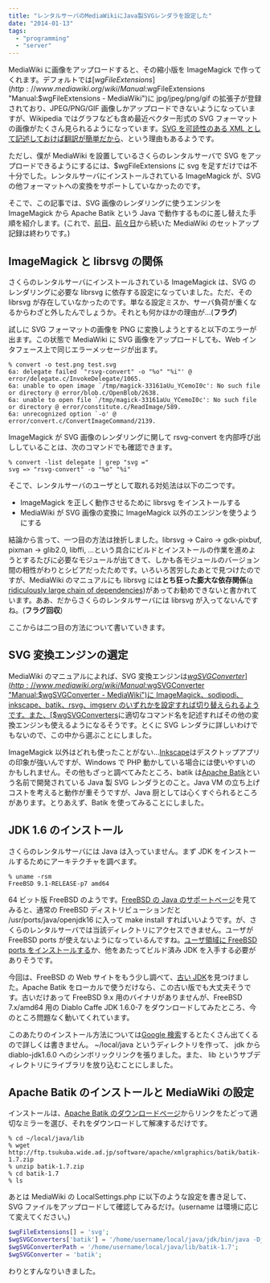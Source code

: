 ```yaml
---
title: "レンタルサーバのMediaWikiにJava製SVGレンダラを設定した"
date: "2014-01-13"
tags:
  - "programming"
  - "server"
---
```


MediaWiki に画像をアップロードすると、その縮小版を ImageMagick で作ってくれます。デフォルトでは[$wgFileExtensions](http://www.mediawiki.org/wiki/Manual:$wgFileExtensions "Manual:$wgFileExtensions - MediaWiki")に jpg/jpeg/png/gif の拡張子が登録されており、JPEG/PNG/GIF 画像しかアップロードできないようになっていますが、Wikipedia ではグラフなども含め最近ベクター形式の SVG フォーマットの画像がたくさん見られるようになっています。[SVG を可読性のある XML として記述しておけば翻訳が簡単だから](http://en.wikipedia.org/wiki/Wikipedia:Collaboration_to_convert_graphs_to_SVG "Wikipedia:Collaboration to convert graphs to SVG - Wikipedia")、という理由もあるようです。

ただし、僕が MediaWiki を設置しているさくらのレンタルサーバで SVG をアップロードできるようにするには、$wgFileExtensions に svg を足すだけでは不十分でした。レンタルサーバにインストールされている ImageMagick が、SVG の他フォーマットへの変換をサポートしていなかったのです。

そこで、この記事では、SVG 画像のレンダリングに使うエンジンを ImageMagick から Apache Batik という Java で動作するものに差し替えた手順を紹介します。(これで、[前日](http://junkato.jp/ja/blog/2014/01/13/mediawiki-import-templates-from-wikipedia/ "Wikipediaのテンプレートを自前のMediaWikiに追加した")、[前々日](http://junkato.jp/ja/blog/2014/01/12/mediawiki/ "MediaWikiの多言語対応を調べた")から続いた MediaWiki のセットアップ記録は終わりです。)

## ImageMagick と librsvg の関係

さくらのレンタルサーバにインストールされている ImageMagick は、SVG のレンダリングに必要な librsvg に依存する設定になっていました。ただ、その librsvg が存在していなかったのです。単なる設定ミスか、サーバ負荷が重くなるからわざと外したんでしょうか。それとも何かほかの理由が…(**フラグ**)

試しに SVG フォーマットの画像を PNG に変換しようとすると以下のエラーが出ます。この状態で MediaWiki に SVG 画像をアップロードしても、Web インタフェース上で同じエラーメッセージが出ます。

```shell
% convert -o test.png test.svg
6a: delegate failed `"rsvg-convert" -o "%o" "%i"' @ error/delegate.c/InvokeDelegate/1065.
6a: unable to open image `/tmp/magick-33161aUu_YCemoI0c': No such file or directory @ error/blob.c/OpenBlob/2638.
6a: unable to open file `/tmp/magick-33161aUu_YCemoI0c': No such file or directory @ error/constitute.c/ReadImage/589.
6a: unrecognized option `-o' @ error/convert.c/ConvertImageCommand/2139.
```

ImageMagick が SVG 画像のレンダリングに関して rsvg-convert を内部呼び出ししていることは、次のコマンドでも確認できます。

```shell
% convert -list delegate | grep "svg ="
svg => "rsvg-convert" -o "%o" "%i"
```

そこで、レンタルサーバのユーザとして取れる対処法は以下の二つです。

- ImageMagick を正しく動作させるために librsvg をインストールする
- MediaWiki が SVG 画像の変換に ImageMagick 以外のエンジンを使うようにする

結論から言って、一つ目の方法は挫折しました。librsvg → Cairo → gdk-pixbuf, pixman → glib2.0, libffi, …という具合にビルドとインストールの作業を進めようとするたびに必要なモジュールが出てきて、しかも各モジュールのバージョン間の相性がわりとシビアだったためです。いろいろ苦労したあとで見つけたのですが、MediaWiki のマニュアルにも librsvg には**とち狂った膨大な依存関係**([a ridiculously large chain of dependencies](http://www.mediawiki.org/wiki/Manual:Image_Administration#SVG "Manual:Image administration - MediaWiki"))があってお勧めできないと書かれています。ああ、だからさくらのレンタルサーバには librsvg が入ってないんですね。(**フラグ回収**)

ここからは二つ目の方法について書いていきます。

## SVG 変換エンジンの選定

MediaWiki のマニュアルによれば、SVG 変換エンジンは[$wgSVGConverter](http://www.mediawiki.org/wiki/Manual:$wgSVGConverter "Manual:$wgSVGConverter - MediaWiki")に ImageMagick、sodipodi、inkscape、batik、rsvg、imgserv のいずれかを設定すれば切り替えられるようです。また、[$wgSVGConverters](http://www.mediawiki.org/wiki/Manual:$wgSVGConverters "Manual:$wgSVGConverters - MediaWiki")に適切なコマンド名を記述すればその他の変換エンジンも使えるようになるそうです。とくに SVG レンダラに詳しいわけでもないので、この中から選ぶことにしました。

ImageMagick 以外はどれも使ったことがない…[Inkscape](http://www.inkscape.org/ja/ "Inkscape")はデスクトップアプリの印象が強いんですが、Windows で PHP 動かしている場合には使いやすいのかもしれません。その他もざっと調べてみたところ、batik は[Apache Batik](http://xmlgraphics.apache.org/batik/ "Apache Batik SVG Toolkit")という名前で開発されている Java 製 SVG レンダラとのこと。Java VM の立ち上げコストを考えると動作が重そうですが、Java 厨としては心くすぐられるところがあります。とりあえず、Batik を使ってみることにしました。

## JDK 1.6 のインストール

さくらのレンタルサーバには Java は入っていません。まず JDK をインストールするためにアーキテクチャを調べます。

```shell
% uname -rsm
FreeBSD 9.1-RELEASE-p7 amd64
```

64 ビット版 FreeBSD のようです。[FreeBSD の Java のサポートページ](http://www.freebsd.org/ja/java/ "FreeBSD Javaプロジェクト")を見てみると、通常の FreeBSD ディストリビューションだと /usr/ports/java/openjdk16 に入って make install すればいいようです。が、さくらのレンタルサーバでは当該ディレクトリにアクセスできません。ユーザが FreeBSD ports が使えないようになっているんですね。[ユーザ領域に FreeBSD ports をインストールする](http://www.otsune.com/bsd/ports/install_as_user.html "otsune's FreeBSD memo - ユーザー領域にFreeBSD portsをインストールする方法")か、他をあたってビルド済み JDK を入手する必要がありそうです。

今回は、FreeBSD の Web サイトをもう少し調べて、[古い JDK](https://www.freebsdfoundation.org/java/java16)を見つけました。Apache Batik をローカルで使うだけなら、この古い版でも大丈夫そうです。古いだけあって FreeBSD 9.x 用のバイナリがありませんが、FreeBSD 7.x/amd64 用の Diablo Caffe JDK 1.6.0-7 をダウンロードしてみたところ、今のところ問題なく動いてくれています。

このあたりのインストール方法については[Google 検索](https://www.google.co.jp/search?q=さくら+レンタルサーバ+java)するとたくさん出てくるので詳しくは書きません。 ~/local/java というディレクトリを作って、 jdk から diablo-jdk1.6.0 へのシンボリックリンクを張りました。また、 lib というサブディレクトリにライブラリを放り込むことにしました。

## Apache Batik のインストールと MediaWiki の設定

インストールは、[Apache Batik のダウンロードページ](http://xmlgraphics.apache.org/batik/download.html "Apache Batik: Downloading A Distribution")からリンクをたどって適切なミラーを選び、それをダウンロードして解凍するだけです。

```shell
% cd ~/local/java/lib
% wget http://ftp.tsukuba.wide.ad.jp/software/apache/xmlgraphics/batik/batik-1.7.zip
% unzip batik-1.7.zip
% cd batik-1.7
% ls
```

あとは MediaWiki の LocalSettings.php に以下のような設定を書き足して、SVG ファイルをアップロードして確認してみるだけ。(username は環境に応じて変えてください。)

```php
$wgFileExtensions[] = 'svg';
$wgSVGConverters['batik'] = '/home/username/local/java/jdk/bin/java -Djava.awt.headless=true -jar $path/batik-rasterizer.jar -w $width -d $output $input';
$wgSVGConverterPath = '/home/username/local/java/lib/batik-1.7';
$wgSVGConverter = 'batik';
```

わりとすんなりいきました。
